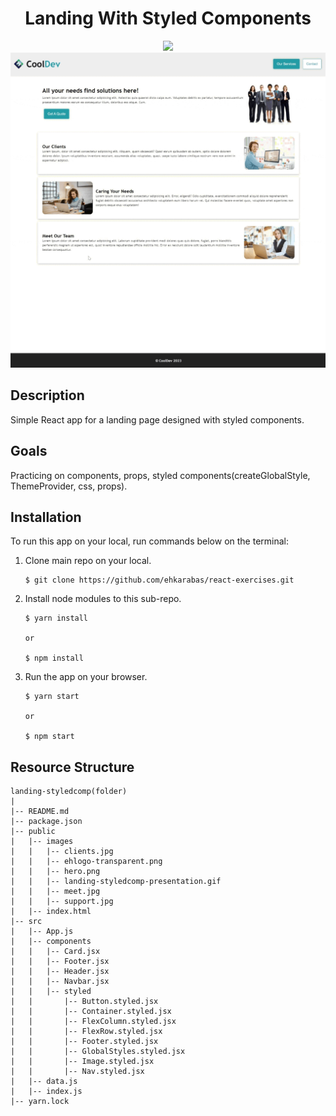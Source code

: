 <div align=center>
	<h1>Landing With Styled Components</h1>
</div>

<div align="center">
	<a href="https://landing-styledcomp-ehkarabas.netlify.app/">
		<img src="https://img.shields.io/badge/live-%23.svg?&style=for-the-badge&logo=www&logoColor=white%22&color=black">
	</a>
	<br>
	<img src="./public/images/landing-styledcomp-presentation.gif"/>
</div>

## Description

Simple React app for a landing page designed with styled components.

## Goals

Practicing on components, props, styled components(createGlobalStyle, ThemeProvider, css, props).

## Installation

To run this app on your local, run commands below on the terminal:

1. Clone main repo on your local.
    ```shell
    $ git clone https://github.com/ehkarabas/react-exercises.git
    ```

2. Install node modules to this sub-repo.
    ```shell
    $ yarn install
    
    or

    $ npm install
    ```

3. Run the app on your browser.
    ```shell
    $ yarn start
    
    or

    $ npm start
    ```

## Resource Structure 

```
landing-styledcomp(folder)
|
|-- README.md
|-- package.json
|-- public
|   |-- images
|   |   |-- clients.jpg
|   |   |-- ehlogo-transparent.png
|   |   |-- hero.png
|   |   |-- landing-styledcomp-presentation.gif
|   |   |-- meet.jpg
|   |   |-- support.jpg
|   |-- index.html
|-- src
|   |-- App.js
|   |-- components
|   |   |-- Card.jsx
|   |   |-- Footer.jsx
|   |   |-- Header.jsx
|   |   |-- Navbar.jsx
|   |   |-- styled
|   |       |-- Button.styled.jsx
|   |       |-- Container.styled.jsx
|   |       |-- FlexColumn.styled.jsx
|   |       |-- FlexRow.styled.jsx
|   |       |-- Footer.styled.jsx
|   |       |-- GlobalStyles.styled.jsx
|   |       |-- Image.styled.jsx
|   |       |-- Nav.styled.jsx
|   |-- data.js
|   |-- index.js
|-- yarn.lock
```


